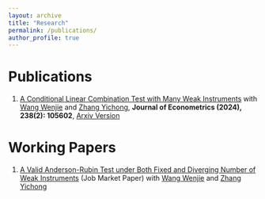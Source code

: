 ```yaml
---
layout: archive
title: "Research"
permalink: /publications/
author_profile: true
---
```

Publications
======
1. [A Conditional Linear Combination Test with Many Weak Instruments](https://www.sciencedirect.com/science/article/abs/pii/S0304407623003184) with [Wang Wenjie](https://sites.google.com/site/wenjiemetrics/home) and [Zhang Yichong](https://sites.google.com/site/yichongzhang86/home), **Journal of Econometrics (2024), 238(2): 105602**, [Arxiv Version](https://arxiv.org/abs/2207.11137)


Working Papers
======
1. [A Valid Anderson-Rubin Test under Both Fixed and Diverging Number of Weak Instruments](https://dennislim92.github.io/files/JMP_Dennis_Lim_V2.pdf) (Job Market Paper) with [Wang Wenjie](https://sites.google.com/site/wenjiemetrics/home) and [Zhang Yichong](https://sites.google.com/site/yichongzhang86/home)

